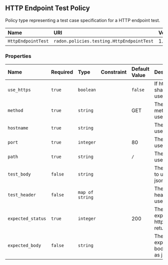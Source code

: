 ## HTTP Endpoint Test Policy

Policy type representing a test case specification for a HTTP endpoint test.

| Name | URI | Version | Derived From |
|:---- |:--- |:------- |:------------ |
| `HttpEndpointTest` | `radon.policies.testing.HttpEndpointTest` | 1.0.0 | `radon.policies.testing.Test` |

### Properties

| Name | Required | Type | Constraint | Default Value | Description |
|:---- |:-------- |:---- |:---------- |:------------- |:----------- |
| `use_https` | `true` | `boolean` |   | `false` | If https shall be used |
| `method` | `true` | `string` |   | GET | The http method to use |
| `hostname` | `true` | `string` |   |   | The host to use |
| `port` | `true` | `integer` |   | 80 | The port to use |
| `path` | `true` | `string` |   | `/` | The path to use |
| `test_body` | `false` | `string` |   |   | The body to use as json |
| `test_header` | `false` | `map of string` |   |   | The http headers to use |
| `expected_status` | `true` | `integer` |   | 200 | The expected http status return code |
| `expected_body` | `false` | `string` |   |   | The expected body value as json |
